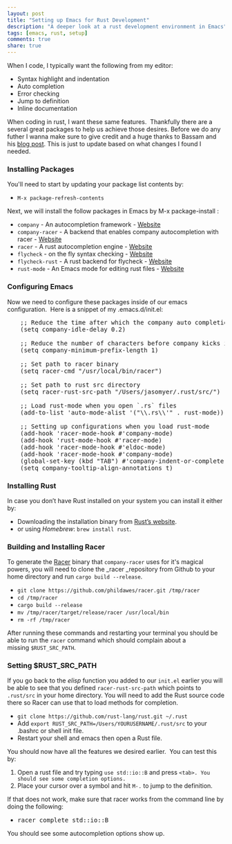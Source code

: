 ```yaml
---
layout: post
title: "Setting up Emacs for Rust Development"
description: "A deeper look at a rust development environment in Emacs"
tags: [emacs, rust, setup]
comments: true
share: true
---
```


When I code, I typically want the following from my editor:

*   Syntax highlight and indentation
*   Auto completion
*   Error checking
*   Jump to definition
*   Inline documentation

When coding in rust, I want these same features.  Thankfully there are a several great packages to help us achieve those desires. Before we do any futher I wanna make sure to give credit and a huge thanks to Bassam and his [blog post](https://bassam.co/emacs/2015/08/24/rust-with-emacs/). This is just to update based on what changes I found I needed.

### Installing Packages

You'll need to start by updating your package list contents by:

*   `M-x package-refresh-contents`

Next, we will install the follow packages in Emacs by M-x package-install <RET> <PackageName><RET>:

*   `company` - An autocompletion framework - [Website](http://company-mode.github.io/)
*   `company-racer` - A backend that enables company autocompletion with racer - [Website](https://github.com/emacs-pe/company-racer)
*   `racer` - A rust autocompletion engine - [Website](https://github.com/racer-rust/emacs-racer)
*   `flycheck` - on the fly syntax checking - [Website](https://github.com/flycheck/flycheck)
*   `flycheck-rust` - A rust backend for flycheck - [Website](https://github.com/flycheck/flycheck-rust)
*   `rust-mode` - An Emacs mode for editing rust files - [Website](https://github.com/rust-lang/rust-mode)

### Configuring Emacs

Now we need to configure these packages inside of our emacs configuration.  Here is a snippet of my .emacs.d/init.el:

<pre style="padding-left: 30px;">;; Reduce the time after which the company auto completion popup opens
(setq company-idle-delay 0.2)

;; Reduce the number of characters before company kicks in
(setq company-minimum-prefix-length 1)

;; Set path to racer binary
(setq racer-cmd "/usr/local/bin/racer")

;; Set path to rust src directory
(setq racer-rust-src-path "/Users/jasomyer/.rust/src/")

;; Load rust-mode when you open `.rs` files
(add-to-list 'auto-mode-alist '("\\.rs\\'" . rust-mode))

;; Setting up configurations when you load rust-mode
(add-hook 'racer-mode-hook #'company-mode)
(add-hook 'rust-mode-hook #'racer-mode)
(add-hook 'racer-mode-hook #'eldoc-mode)
(add-hook 'racer-mode-hook #'company-mode)
(global-set-key (kbd "TAB") #'company-indent-or-complete-common) ;
(setq company-tooltip-align-annotations t)</pre>

### Installing Rust

In case you don’t have Rust installed on your system you can install it either by:

*   Downloading the installation binary from [Rust’s website](https://www.rust-lang.org/install.html).
*   or using _Homebrew_: `brew install rust`.

### Building and Installing Racer

To generate the [Racer](https://github.com/phildawes/racer) binary that `company-racer` uses for it's magical powers, you will need to clone the _racer _repository from Github to your home directory and run `cargo build --release`.

*   `git clone https://github.com/phildawes/racer.git /tmp/racer`
*   `cd /tmp/racer`
*   `cargo build --release`
*   `mv /tmp/racer/target/release/racer /usr/local/bin`
*   `rm -rf /tmp/racer`

After running these commands and restarting your terminal you should be able to run the `racer` command which should complain about a missing `$RUST_SRC_PATH`.

### Setting $RUST_SRC_PATH

If you go back to the _elisp_ function you added to our `init.el` earlier you will be able to see that you defined `racer-rust-src-path` which points to `.rust/src` in your home directory. You will need to add the Rust source code there so Racer can use that to load methods for completion.

*   `git clone https://github.com/rust-lang/rust.git ~/.rust`
*   Add `export RUST_SRC_PATH=/Users/YOURUSERNAME/.rust/src` to your .bashrc or shell init file.
*   Restart your shell and emacs then open a Rust file.

You should now have all the features we desired earlier.  You can test this by:

1.  Open a rust file and try typing `use std::io::B` and press `<tab>. You should see some completion options.`
2.  Place your cursor over a symbol and hit `M-.` to jump to the definition.

If that does not work, make sure that racer works from the command line by doing the following:

*   <pre>racer complete std::io::B</pre>

You should see some autocompletion options show up.
